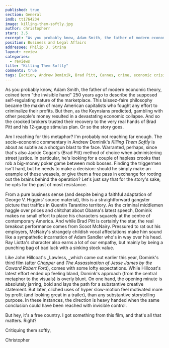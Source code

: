 ```yaml
---
published: true
section: General
imdb: tt1764234
image: killing-them-softly.jpg
author: christopherr 
stars: 3.5
excerpt: "As you probably know, Adam Smith, the father of modern economic theory,  coined term \"the invisible hand\" 250 years ago to describe the supposed self-regulating nature of the marketplace."
position: Business and Legal Affairs
addressee: Philip J. Strina
layout: review
categories: 
  - reviews
title: "Killing Them Softly"
comments: true
tags: [action, Andrew Dominik, Brad Pitt, Cannes, crime, economic crisis, economy, ganger, Killing Them Softly, Letters, mob, Scoot McNairy, Tarantino]
---
```

As you probably know, Adam Smith, the father of modern economic theory,  coined term "the invisible hand" 250 years ago to describe the supposed self-regulating nature of the marketplace. This laissez-faire philosophy became the maxim of many American capitalists who fought any effort to criminalize their profits. But then, as the Keynsians predicted, gambling with other people's money resulted in a devastating economic collapse. And so the crooked brokers trusted their recovery to the very real hands of Brad Pitt and his 12-gauge stimulus plan.  Or so the story goes.

Am I reaching for this metaphor? I'm probably not reaching far enough. The socio-economic commentary in Andrew Dominik's _Killing Them Softly_ is about as subtle as a shotgun blast to the face. Warranted, perhaps, since that's also Jackie Cogan's (Brad Pitt) method of choice when administering street justice. In particular, he's looking for a couple of hapless crooks that rob a big-money poker game between mob bosses. Finding the triggermen isn't hard, but he needs to make a decision: should he simply make an example of these weasels, or give them a free pass in exchange for rooting out the brains behind the operation? Let's just say that for the story's sake, he opts for the past of most resistance.

From a pure business sense (and despite being a faithful adaptation of George V. Higgins' source material), this is a straightforward gangster picture that traffics in Quentin Tarantino territory. As the criminal middlemen haggle over prices and chitchat about Obama's latest speech, Dominik makes no small effort to place his characters squarely at the centre of contemporary America. And while Brad Pitt is certainly the star, the real breakout performance comes from Scoot McNairy. Pressured to rat out his employers, McNairy's strangely childish vocal affectations make him sound like a sympathetic incarnation of Adam Sandler who's in way over his head.  Ray Liotta's character also earns a lot of our empathy, but mainly by being a punching bag of bad luck with a sinking stock value.

Like John Hillcoat's _Lawless, _which came out earlier this year, Domink's third film (after _Chopper_ and _The Assassination of Jesse James by the Coward Robert Ford_), comes with some lofty expectations. While Hillcoat's latest effort ended up feeling bland, Domink's approach (from the central metaphor to the visuals) is overly blunt. On one hand, the opening minute is absolutely jarring, bold and lays the path for a substantive creative statement. But later, cliched uses of hyper slow-motion feel motivated more by profit (and looking great in a trailer), than any substantive storytelling purpose. In these instances, the direction is heavy handed when the same conclusion could have been reached with invisible control.

But hey, it's a free country. I got something from this film, and that's all that matters. Right?

Critiquing them softly,

Christopher
